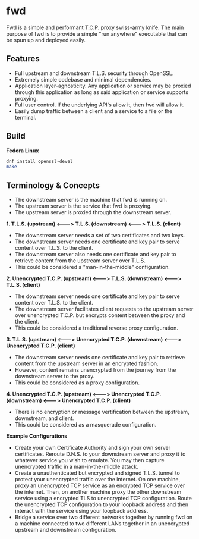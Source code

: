 # fwd
Fwd is a simple and performant T.C.P. proxy swiss-army knife. The main purpose of fwd is to provide a simple "run anywhere" executable that can be spun up and deployed easily.

## Features
 - Full upstream and downstream T.L.S. security through OpenSSL.
 - Extremely simple codebase and minimal dependencies.
 - Application layer-agnosticity. Any application or service may be proxied through this application as long as said application or service supports proxying.
 - Full user control. If the underlying API's allow it, then fwd will allow it.
 - Easily dump traffic between a client and a service to a file or the terminal.

## Build

**Fedora Linux**
```bash
dnf install openssl-devel
make
```

## Terminology & Concepts
- The downstream server is the machine that fwd is running on.
- The upstream server is the service that fwd is proxying.
- The upstream server is proxied through the downstream server.

**1. T.L.S. (upstream) <---> T.L.S. (downstream) <---> T.L.S. (client)**
- The downstream server needs a set of two certificates and two keys.
- The downstream server needs one certificate and key pair to serve content over T.L.S. to the client.
- The downstream server also needs one certificate and key pair to retrieve content from the upstream server over T.L.S.
- This could be considered a "man-in-the-middle" configuration.

**2. Unencrypted T.C.P. (upstream) <---> T.L.S. (downstream) <---> T.L.S. (client)**
- The downstream server needs one certificate and key pair to serve content over T.L.S. to the client.
- The downstream server facilitates client requests to the upstream server over unencrypted T.C.P. but encrypts content between the proxy and the client.
- This could be considered a traditional reverse proxy configuration.

**3. T.L.S. (upstream) <---> Unencrypted T.C.P. (downstream) <---> Unencrypted T.C.P. (client)**
- The downstream server needs one certificate and key pair to retrieve content from the upstream server in an encrypted fashion.
- However, content remains unencrypted from the journey from the downstream server to the proxy.
- This could be considered as a proxy configuration.

**4. Unencrypted T.C.P. (upstream) <---> Unencrypted T.C.P. (downstream) <---> Unencrypted T.C.P. (client)**
- There is no encryption or message vertification between the upstream, downstream, and client.
- This could be considered as a masquerade configuration.

**Example Configurations**
- Create your own Certificate Authority and sign your own server certificates. Reroute D.N.S. to your downstream server and proxy it to whatever service you wish to emulate. You may then capture unencrypted traffic in a man-in-the-middle attack.
- Create a unauthenticated but encrypted and signed T.L.S. tunnel to protect your unencrypted traffic over the internet. On one machine, proxy an unencrypted TCP service as an encrypted TCP service over the internet. Then, on another machine proxy the other downstream service using a encrypted TLS to unencrypted TCP configuration. Route the unencrypted TCP configuration to your loopback address and then interact with the service using your loopback address.
- Bridge a service over two different networks together by running fwd on a machine connected to two different LANs together in an unencrypted upstream and downstream configuration.
